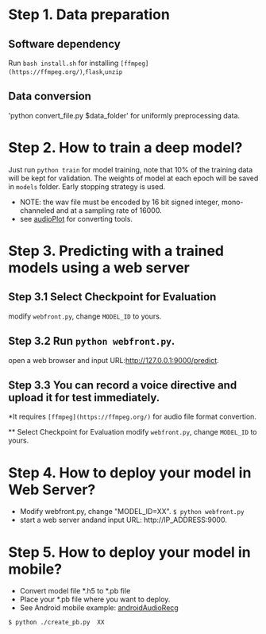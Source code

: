 # Step 1.  Data preparation
## Software dependency
Run `bash install.sh` for installing `[ffmpeg](https://ffmpeg.org/)`,`flask`,`unzip`
## Data conversion
'python convert_file.py $data_folder' for uniformly preprocessing data.

# Step 2. How to train a deep model?
Just run `python train` for model training, note that 10% of the training data will be kept for validation.
The weights of model at each epoch will be saved in `models` folder.
Early stopping strategy is used.

* NOTE: the wav file must be encoded by 16 bit signed integer, mono-channeled and at a sampling rate of 16000.
* see [audioPlot](http://gitlab.icenter.tsinghua.edu.cn/saturnlab/audioPlot) for converting tools.


# Step 3. Predicting with a trained models using a web server
## Step 3.1 Select Checkpoint for Evaluation
modify `webfront.py`, change `MODEL_ID` to yours.

## Step 3.2 Run `python webfront.py`. 
open a web browser and input URL:http://127.0.0.1:9000/predict. 

## Step 3.3 You can record a voice directive and upload it for test immediately. 

*It requires `[ffmpeg](https://ffmpeg.org/)` for audio file format convertion.

** Select Checkpoint for Evaluation
modify `webfront.py`, change `MODEL_ID` to yours.

# Step 4. How to deploy your model in Web Server?   
*  Modify webfront.py, change "MODEL_ID=XX".
`$ python webfront.py`
*  start a web server andand input URL: http://IP_ADDRESS:9000. 


# Step 5. How to deploy your model in mobile? 
*  Convert model file *.h5 to *.pb file 
*  Place your *.pb file where you want to deploy.
*  See Android mobile example: [androidAudioRecg](http://gitlab.icenter.tsinghua.edu.cn/saturnlab/androidAudioRecg)

`$ python ./create_pb.py  XX`


